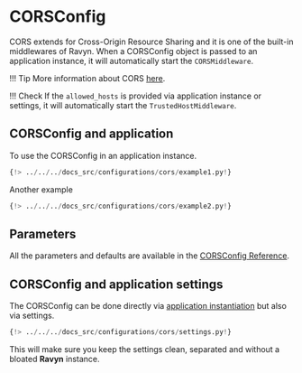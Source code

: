# CORSConfig

CORS extends for Cross-Origin Resource Sharing and it is one of the built-in middlewares of Ravyn.
When a CORSConfig object is passed to an application instance, it will automatically start the `CORSMiddleware`.

!!! Tip
    More information about CORS
    <a href="https://developer.mozilla.org/en-US/docs/Web/HTTP/CORS" target='_blank'>here</a>.

!!! Check
    If the `allowed_hosts` is provided via application instance or settings, it will automatically start the
    `TrustedHostMiddleware`.

## CORSConfig and application

To use the CORSConfig in an application instance.

```python hl_lines="4 7"
{!> ../../../docs_src/configurations/cors/example1.py!}
```

Another example

```python hl_lines="4-6 9"
{!> ../../../docs_src/configurations/cors/example2.py!}
```

## Parameters

All the parameters and defaults are available in the [CORSConfig Reference](../references/configurations/cors.md).

## CORSConfig and application settings

The CORSConfig can be done directly via [application instantiation](#corsconfig-and-application) but also via settings.

```python
{!> ../../../docs_src/configurations/cors/settings.py!}
```

This will make sure you keep the settings clean, separated and without a bloated **Ravyn** instance.
